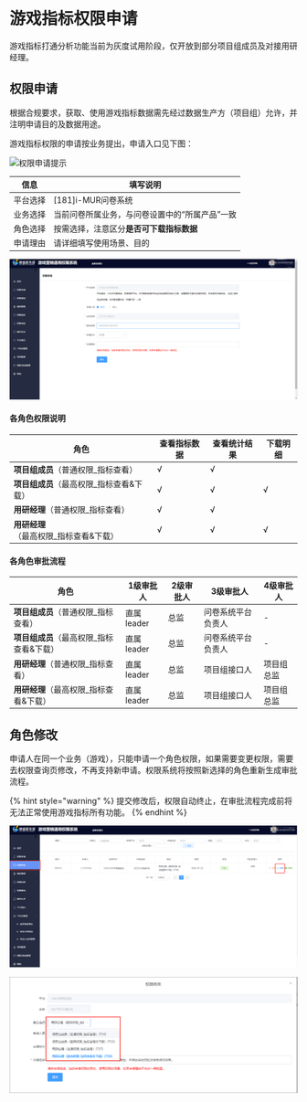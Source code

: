 # 游戏指标权限申请

游戏指标打通分析功能当前为灰度试用阶段，仅开放到部分项目组成员及对接用研经理。

## 权限申请

根据合规要求，获取、使用游戏指标数据需先经过数据生产方（项目组）允许，并注明申请目的及数据用途。

游戏指标权限的申请按业务提出，申请入口见下图：

![权限申请提示](../../.gitbook/assets/页面\_102.png)

| 信息   | 填写说明                     |
| ---- | ------------------------ |
| 平台选择 | \[181]i-MUR问卷系统          |
| 业务选择 | 当前问卷所属业务，与问卷设置中的“所属产品”一致 |
| 角色选择 | 按需选择，注意区分**是否可下载指标数据**   |
| 申请理由 | 请详细填写使用场景、目的             |

![权限申请](<../../.gitbook/assets/image (256).png>)

#### 各角色权限说明

| 角色                        | 查看指标数据 | 查看统计结果 | 下载明细 |
| ------------------------- | ------ | ------ | ---- |
| **项目组成员**（普通权限\_指标查看）     | √      | √      |      |
| **项目组成员**（最高权限\_指标查看&下载）  | √      | √      | √    |
| **用研经理**（普通权限\_指标查看）      | √      | √      |      |
| **用研经理**（最高权限\_指标查看&下载）   | √      | √      | √    |

#### 各角色审批流程

| 角色                        | 1级审批人    | 2级审批人 | 3级审批人     | 4级审批人 |
| ------------------------- | -------- | ----- | --------- | ----- |
| **项目组成员**（普通权限\_指标查看）     | 直属leader | 总监    | 问卷系统平台负责人 | -     |
| **项目组成员**（最高权限\_指标查看&下载）  | 直属leader | 总监    | 问卷系统平台负责人 | -     |
| **用研经理**（普通权限\_指标查看）      | 直属leader | 总监    | 项目组接口人    | 项目组总监 |
| **用研经理**（最高权限\_指标查看&下载）   | 直属leader | 总监    | 项目组接口人    | 项目组总监 |

## 角色修改

申请人在同一个业务（游戏），只能申请一个角色权限，如果需要变更权限，需要去权限查询页修改，不再支持新申请。权限系统将按照新选择的角色重新生成审批流程。

{% hint style="warning" %}
提交修改后，权限自动终止，在审批流程完成前将无法正常使用游戏指标所有功能。
{% endhint %}

![修改角色](<../../.gitbook/assets/image (768).png>)

![](<../../.gitbook/assets/image (758).png>)
